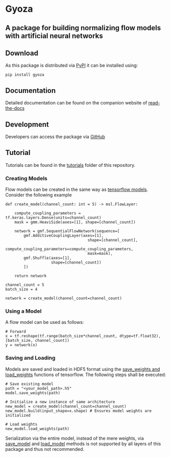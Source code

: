 # Gyoza 
## A package for building normalizing flow models with artificial neural networks

## Download
As this package is distributed via [PyPI](https://pypi.org/project/gyoza/) it can be installed using:
```
pip install gyoza
```

## Documentation
Detailed documentation can be found on the companion website of [read-the-docs](https://gyoza.readthedocs.io/en/latest/modules.html)

## Development
Developers can access the package via [GitHub](https://github.com/TimHenry1995/gyoza)

## Tutorial
Tutorials can be found in the [tutorials](https://github.com/TimHenry1995/gyoza/tree/main/tutorials) folder of this repository.

### Creating Models
Flow models can be created in the same way as [tensorflow models](https://keras.io/api/models/model/). Consider the following example
```
def create_model(channel_count: int = 5) -> msl.FlowLayer:

    compute_coupling_parameters = tf.keras.layers.Dense(units=channel_count)
    mask = gmm.HeaviSide(axes=[1], shape=[channel_count])
    
    network = gmf.SequentialFlowNetwork(sequence=[
        gmf.AdditiveCouplingLayer(axes=[1], 
                                    shape=[channel_count], 
                                    compute_coupling_parameters=compute_coupling_parameters, 
                                    mask=mask), 
        gmf.Shuffle(axes=[1], 
                    shape=[channel_count])
        ])

    return network

channel_count = 5
batch_size = 4

network = create_model(channel_count=channel_count)
```

### Using a Model 
A flow model can be used as follows:
```
# Forward
x = tf.reshape(tf.range(batch_size*channel_count, dtype=tf.float32), [batch_size, channel_count])
y = network(x)
```

### Saving and Loading
Models are saved and loaded in HDF5 format using the [save_weights and load_weights](https://keras.io/api/saving/weights_saving_and_loading/#saveweights-method) functions of tensorflow. The following steps shall be executed:

```
# Save existing model
path = "<your_model_path>.h5"
model.save_weights(path)

# Initialize a new instance of same architecture
new_model = create_model(channel_count=channel_count)
new_model.build(input_shape=x.shape) # Ensures model weights are initialized

# Load weights
new_model.load_weights(path)
```

Serialization via the entire model, instead of the mere weights, via [save_model](https://www.tensorflow.org/api_docs/python/tf/keras/saving/save_model) and [load_model](https://www.tensorflow.org/api_docs/python/tf/keras/saving/load_model) methods is not supported by all layers of this package and thus not recommended.

